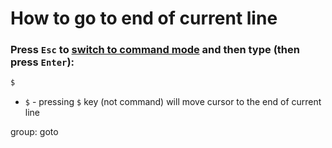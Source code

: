 # How to go to end of current line

### Press `Esc` to [switch to command mode](/vim/how-to-switch-to-command-mode) and then type (then press `Enter`):

```bash
$
```

- `$` - pressing `$` key (not command) will move cursor to the end of current line

group: goto


